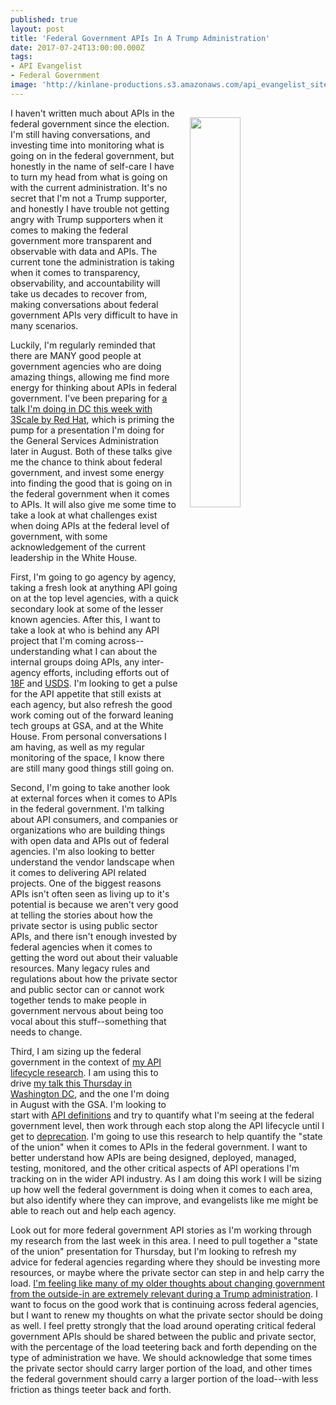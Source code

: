 ```yaml
---
published: true
layout: post
title: 'Federal Government APIs In A Trump Administration'
date: 2017-07-24T13:00:00.000Z
tags:
- API Evangelist
- Federal Government
image: 'http://kinlane-productions.s3.amazonaws.com/api_evangelist_site/blog/white_house_window_propaganda_leaflets.jpg'
---
```

<p><img src="http://kinlane-productions.s3.amazonaws.com/api_evangelist_site/blog/white_house_window_propaganda_leaflets.jpg" align="right" width="40%" style="padding: 15px;" /></p>I haven't written much about APIs in the federal government since the election. I'm still having conversations, and investing time into monitoring what is going on in the federal government, but honestly in the name of self-care I have to turn my head from what is going on with the current administration. It's no secret that I'm not a Trump supporter, and honestly I have trouble not getting angry with Trump supporters when it comes to making the federal government more transparent and observable with data and APIs. The current tone the administration is taking when it comes to transparency, observability, and accountability will take us decades to recover from, making conversations about federal government APIs very difficult to have in many scenarios.

Luckily, I'm regularly reminded that there are MANY good people at government agencies who are doing amazing things, allowing me find more energy for thinking about APIs in federal government. I've been preparing for [a talk I'm doing in DC this week with 3Scale by Red Hat](http://redhatapievents.com/dc), which is priming the pump for a presentation I'm doing for the General Services Administration later in August. Both of these talks give me the chance to think about federal government, and invest some energy into finding the good that is going on in the federal government when it comes to APIs. It will also give me some time to take a look at what challenges exist when doing APIs at the federal level of government, with some acknowledgement of the current leadership in the White House.

First, I'm going to go agency by agency, taking a fresh look at anything API going on at the top level agencies, with a quick secondary look at some of the lesser known agencies. After this, I want to take a look at who is behind any API project that I'm coming across--understanding what I can about the internal groups doing APIs, any inter-agency efforts, including efforts out of [18F](https://18f.gsa.gov/) and [USDS](https://www.usds.gov/). I'm looking to get a pulse for the API appetite that still exists at each agency, but also refresh the good work coming out of the forward leaning tech groups at GSA, and at the White House. From personal conversations I am having, as well as my regular monitoring of the space, I know there are still many good things still going on.

Second, I'm going to take another look at external forces when it comes to APIs in the federal government. I'm talking about API consumers, and companies or organizations who are building things with open data and APIs out of federal agencies. I'm also looking to better understand the vendor landscape when it comes to delivering API related projects. One of the biggest reasons APIs isn't often seen as living up to it's potential is because we aren't very good at telling the stories about how the private sector is using public sector APIs, and there isn't enough invested by federal agencies when it comes to getting the word out about their valuable resources. Many legacy rules and regulations about how the private sector and public sector can or cannot work together tends to make people in government nervous about being too vocal about this stuff--something that needs to change.

Third, I am sizing up the federal government in the context of [my API lifecycle research](http://apievangelist.com/api-lifecycle/). I am using this to drive [my talk this Thursday in Washington DC](http://redhatapievents.com/dc), and the one I'm doing in August with the GSA. I'm looking to start with [API definitions](http://definitions.apievangelist.com/) and try to quantify what I'm seeing at the federal government level, then work through each stop along the API lifecycle until I get to [deprecation](http://deprecation.apievangelist.com/). I'm going to use this research to help quantify the "state of the union" when it comes to APIs in the federal government. I want to better understand how APIs are being designed, deployed, managed, testing, monitored, and the other critical aspects of API operations I'm tracking on in the wider API industry. As I am doing this work I will be sizing up how well the federal government is doing when it comes to each area, but also identify where they can improve, and evangelists like me might be able to reach out and help each agency.

Look out for more federal government API stories as I'm working through my research from the last week in this area. I need to pull together a "state of the union" presentation for Thursday, but I'm looking to refresh my advice for federal agencies regarding where they should be investing more resources, or maybe where the private sector can step in and help carry the load. [I'm feeling like many of my older thoughts about changing government from the outside-in are extremely relevant during a Trump administration](http://apievangelist.com/2013/10/17/shutdown-of-government-open-data-and-apis-is-not-government-services-business-as-usual/). I want to focus on the good work that is continuing across federal agencies, but I want to renew my thoughts on what the private sector should be doing as well. I feel pretty strongly that the load around operating critical federal government APIs should be shared between the public and private sector, with the percentage of the load teetering back and forth depending on the type of administration we have. We should acknowledge that some times the private sector should carry larger portion of the load, and other times the federal government should carry a larger portion of the load--with less friction as things teeter back and forth.
